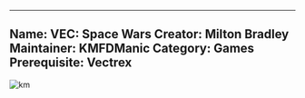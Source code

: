-----------------------
Name: VEC: Space Wars
Creator: Milton Bradley
Maintainer: KMFDManic
Category: Games
Prerequisite: Vectrex
-----------------------
![km](https://i.imgur.com/56PiS0P.png)
